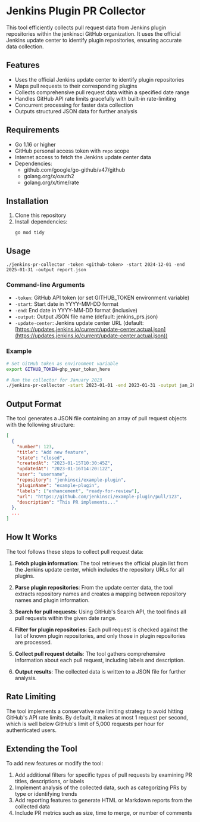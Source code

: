 # Jenkins Plugin PR Collector

This tool efficiently collects pull request data from Jenkins plugin repositories within the jenkinsci GitHub organization. It uses the official Jenkins update center to identify plugin repositories, ensuring accurate data collection.

## Features

- Uses the official Jenkins update center to identify plugin repositories
- Maps pull requests to their corresponding plugins
- Collects comprehensive pull request data within a specified date range
- Handles GitHub API rate limits gracefully with built-in rate-limiting
- Concurrent processing for faster data collection
- Outputs structured JSON data for further analysis

## Requirements

- Go 1.16 or higher
- GitHub personal access token with `repo` scope
- Internet access to fetch the Jenkins update center data
- Dependencies:
  - github.com/google/go-github/v47/github
  - golang.org/x/oauth2
  - golang.org/x/time/rate

## Installation

1. Clone this repository
2. Install dependencies:
   ```
   go mod tidy
   ```

## Usage

```
./jenkins-pr-collector -token <github-token> -start 2024-12-01 -end 2025-01-31 -output report.json
```

### Command-line Arguments

- `-token`: GitHub API token (or set GITHUB_TOKEN environment variable)
- `-start`: Start date in YYYY-MM-DD format
- `-end`: End date in YYYY-MM-DD format (inclusive)
- `-output`: Output JSON file name (default: jenkins_prs.json)
- `-update-center`: Jenkins update center URL (default: [https://updates.jenkins.io/current/update-center.actual.json](https://updates.jenkins.io/current/update-center.actual.json))

### Example

```bash
# Set GitHub token as environment variable
export GITHUB_TOKEN=ghp_your_token_here

# Run the collector for January 2023
./jenkins-pr-collector -start 2023-01-01 -end 2023-01-31 -output jan_2023_prs.json
```

## Output Format

The tool generates a JSON file containing an array of pull request objects with the following structure:

```json
[
  {
    "number": 123,
    "title": "Add new feature",
    "state": "closed",
    "createdAt": "2023-01-15T10:30:45Z",
    "updatedAt": "2023-01-16T14:20:12Z",
    "user": "username",
    "repository": "jenkinsci/example-plugin",
    "pluginName": "example-plugin",
    "labels": ["enhancement", "ready-for-review"],
    "url": "https://github.com/jenkinsci/example-plugin/pull/123",
    "description": "This PR implements..."
  },
  ...
]
```

## How It Works

The tool follows these steps to collect pull request data:

1. **Fetch plugin information**: The tool retrieves the official plugin list from the Jenkins update center, which includes the repository URLs for all plugins.

2. **Parse plugin repositories**: From the update center data, the tool extracts repository names and creates a mapping between repository names and plugin information.

3. **Search for pull requests**: Using GitHub's Search API, the tool finds all pull requests within the given date range.

4. **Filter for plugin repositories**: Each pull request is checked against the list of known plugin repositories, and only those in plugin repositories are processed.

5. **Collect pull request details**: The tool gathers comprehensive information about each pull request, including labels and description.

6. **Output results**: The collected data is written to a JSON file for further analysis.

## Rate Limiting

The tool implements a conservative rate limiting strategy to avoid hitting GitHub's API rate limits. By default, it makes at most 1 request per second, which is well below GitHub's limit of 5,000 requests per hour for authenticated users.

## Extending the Tool

To add new features or modify the tool:

1. Add additional filters for specific types of pull requests by examining PR titles, descriptions, or labels
2. Implement analysis of the collected data, such as categorizing PRs by type or identifying trends
3. Add reporting features to generate HTML or Markdown reports from the collected data
4. Include PR metrics such as size, time to merge, or number of comments
